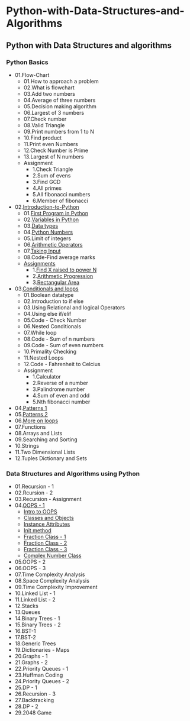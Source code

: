 # Python-with-Data-Structures-and-Algorithms
## Python with Data Structures and algorithms
### Python Basics
  - 01.Flow-Chart
    - 01.How to approach a problem
    - 02.What is flowchart
    - 03.Add two numbers
    - 04.Average of three numbers
    - 05.Decision making algorithm
    - 06.Largest of 3 numbers
    - 07.Check number
    - 08.Valid Triangle
    - 09.Print numbers from 1 to N
    - 10.Find product
    - 11.Print even Numbers
    - 12.Check Number is Prime
    - 13.Largest of N numbers
    - Assignment
       - 1.Check Triangle
       - 2.Sum of evens
       - 3.Find GCD
       - 4.All primes
       - 5.All fibonacci numbers
       - 6.Member of fibonacci
  - 02.[Introduction-to-Python](https://github.com/PramitSahoo/Python-with-Data-Structures-and-Algorithms/tree/main/01.Python-Basics/02.Introduction-to-Python)
    - 01.[First Program in Python](https://github.com/PramitSahoo/Python-with-Data-Structures-and-Algorithms/blob/main/01.Python-Basics/02.Introduction-to-Python/01.%20First-Program-in-Python.ipynb)
    - 02.[Variables in Python](https://github.com/PramitSahoo/Python-with-Data-Structures-and-Algorithms/blob/main/01.Python-Basics/02.Introduction-to-Python/02.%20Variables.ipynb)
    - 03.[Data types](https://github.com/PramitSahoo/Python-with-Data-Structures-and-Algorithms/blob/main/01.Python-Basics/02.Introduction-to-Python/03.%20Data-Types.ipynb)
    - 04.[Python Numbers](https://github.com/PramitSahoo/Python-with-Data-Structures-and-Algorithms/blob/main/01.Python-Basics/02.Introduction-to-Python/04.%20Python-Numbers.ipynb)
    - 05.Limit of integers
    - 06.[Arithmetic Operators](https://github.com/PramitSahoo/Python-with-Data-Structures-and-Algorithms/blob/main/01.Python-Basics/02.Introduction-to-Python/05.%20Arithmetic-Operators.ipynb)
    - 07.[Taking Input](https://github.com/PramitSahoo/Python-with-Data-Structures-and-Algorithms/blob/main/01.Python-Basics/02.Introduction-to-Python/06.%20Taking-Input.ipynb)
    - 08.Code-Find average marks
    - [Assignments](https://github.com/PramitSahoo/Python-with-Data-Structures-and-Algorithms/blob/main/01.Python-Basics/02.Introduction-to-Python/Assignment.ipynb)
        - 1.[Find X raised to power N](https://github.com/PramitSahoo/Python-with-Data-Structures-and-Algorithms/blob/main/01.Python-Basics/02.Introduction-to-Python/Assignment.ipynb)
        - 2.[Arithmetic Progression](https://github.com/PramitSahoo/Python-with-Data-Structures-and-Algorithms/blob/main/01.Python-Basics/02.Introduction-to-Python/Assignment.ipynb)
        - 3.[Rectangular Area](https://github.com/PramitSahoo/Python-with-Data-Structures-and-Algorithms/blob/main/01.Python-Basics/02.Introduction-to-Python/Assignment.ipynb)
  - 03.[Conditionals and loops](https://github.com/pramit026/Python-with-Data-Structures-and-Algorithms/tree/main/01.Python-Basics/03.%20Conditionals%20and%20Loops)
    - 01.Boolean datatype
    - 02.Introduction to if else
    - 03.Using Relational and logical Operators
    - 04.Using else if/elif
    - 05.Code - Check Number
    - 06.Nested Conditionals
    - 07.While loop
    - 08.Code - Sum of n numbers
    - 09.Code - Sum of even numbers
    - 10.Primality Checking
    - 11.Nested Loops
    - 12.Code - Fahrenheit to Celcius
    - Assignment
        - 1.Calculator
        - 2.Reverse of a number
        - 3.Palindrome number
        - 4.Sum of even and odd
        - 5.Nth fibonacci number
  - 04.[Patterns 1](https://github.com/pramit026/Python-with-Data-Structures-and-Algorithms/tree/main/01.Python-Basics/04.%20Patterns%201)
  - 05.[Patterns 2](https://github.com/pramit026/Python-with-Data-Structures-and-Algorithms/tree/main/01.Python-Basics/05.%20Patterns%202)
  - 06.[More on loops](https://github.com/pramit026/Python-with-Data-Structures-and-Algorithms/tree/main/01.Python-Basics/06.%20More%20on%20Loops)
  - 07.Functions
  - 08.Arrays and Lists
  - 09.Searching and Sorting
  - 10.Strings
  - 11.Two Dimensional Lists
  - 12.Tuples Dictionary and Sets
### Data Structures and Algorithms using Python
  - 01.Recursion - 1
  - 02.Rcursion - 2
  - 03.Recursion - Assignment
  - 04.[OOPS - 1](https://github.com/pramit026/Python-with-Data-Structures-and-Algorithms/tree/main/02.Data-Structures-and-Algorithms/04.OOPS-1)
      - [Intro to OOPS]()
      - [Classes and Objects](https://github.com/pramit026/Python-with-Data-Structures-and-Algorithms/blob/main/02.Data-Structures-and-Algorithms/04.OOPS-1/01.Classes-and-objects.ipynb)
      - [Instance Attributes](https://github.com/pramit026/Python-with-Data-Structures-and-Algorithms/blob/main/02.Data-Structures-and-Algorithms/04.OOPS-1/02.Instance-attributes.ipynb)
      - [Init method](https://github.com/pramit026/Python-with-Data-Structures-and-Algorithms/blob/main/02.Data-Structures-and-Algorithms/04.OOPS-1/03.Init-method.ipynb)
      - [Fraction Class - 1](https://github.com/pramit026/Python-with-Data-Structures-and-Algorithms/blob/main/02.Data-Structures-and-Algorithms/04.OOPS-1/05.Fraction-Class-1.ipynb)
      - [Fraction Class - 2](https://github.com/pramit026/Python-with-Data-Structures-and-Algorithms/blob/main/02.Data-Structures-and-Algorithms/04.OOPS-1/06.Fraction-class-2.ipynb)
      - [Fraction Class - 3](https://github.com/pramit026/Python-with-Data-Structures-and-Algorithms/blob/main/02.Data-Structures-and-Algorithms/04.OOPS-1/07.Fraction-class-3.ipynb)
      - [Complex Number Class](https://github.com/pramit026/Python-with-Data-Structures-and-Algorithms/blob/main/02.Data-Structures-and-Algorithms/04.OOPS-1/08.Complex-Number-Class.ipynb)
  - 05.OOPS - 2
  - 06.OOPS - 3
  - 07.Time Complexity Analysis
  - 08.Space Complexity Analysis
  - 09.Time Complexity Improvement
  - 10.Linked List - 1
  - 11.Linked List - 2
  - 12.Stacks
  - 13.Queues
  - 14.Binary Trees - 1
  - 15.Binary Trees - 2
  - 16.BST-1
  - 17.BST-2
  - 18.Generic Trees
  - 19.Dictionaries - Maps
  - 20.Graphs - 1
  - 21.Graphs - 2
  - 22.Priority Queues - 1
  - 23.Huffman Coding 
  - 24.Priority Queues - 2
  - 25.DP - 1
  - 26.Recursion - 3
  - 27.Backtracking
  - 28.DP - 2
  - 29.2048 Game
